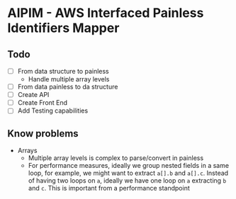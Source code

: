 # AIPIM - AWS Interfaced Painless Identifiers Mapper


## Todo

- [ ] From data structure to painless
    - Handle multiple array levels
- [ ] From data painless to da structure
- [ ] Create API
- [ ] Create Front End
- [ ] Add Testing capabilities

## Know problems

- Arrays
    - Multiple array levels is complex to parse/convert in painless
    - For performance measures, ideally we group nested fields in a same loop, for example, we might want
    to extract `a[].b` and `a[].c`. Instead of having two loops on `a`, ideally we have one loop on `a` 
    extracting `b` and `c`. This is important from a performance standpoint